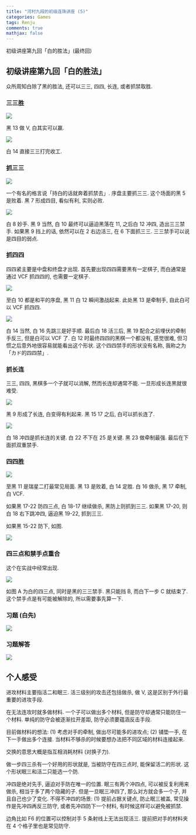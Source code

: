 ```yaml
---
title: "河村九段的初级连珠讲座 (5)"
categories: Games
tags: Renju
comments: true
mathjax: false
---
```


初级讲座第九回「白的胜法」(最终回)

<!-- more -->

## 初级讲座第九回「白的胜法」

众所周知白除了黑的胜法, 还可以三三, 四四, 长连, 或者抓禁取胜.

### 三三胜

![](https://shiina18.github.io/assets/posts/images/20201112233037963_8777.png)

黑 13 做 V, 白其实可以赢.

![](https://shiina18.github.io/assets/posts/images/20201112233148623_4132.png)

白 14 直接三三打完收工.

### 抓三三

![](https://shiina18.github.io/assets/posts/images/20201112233234319_2334.png)

一个有名的格言说「持白的话就奔着抓禁去」. 序盘主要抓三三. 这个场面的黑 5 是败着. 黑 7 形成四目, 看似有利, 实则必败.

![](https://shiina18.github.io/assets/posts/images/20201112233538082_17081.png)

白 8 妙手. 黑 9 当然, 白 10 最终可以逼迫黑落在 11, 之后白 12 冲四, 造出三三禁手. 如果黑 9 挡上的话, 依然可以在 2 右边活三, 在 6 下面抓三三. 三三禁手可以说是四目的弱点.

### 抓四四

四四紧主要是中盘和终盘才出现. 首先要出现四四需要黑有一定棋子, 而白通常是通过 VCF 抓四四的, 也需要一定棋子.

![](https://shiina18.github.io/assets/posts/images/20201112234124779_9153.png)

至白 10 都是和平的序盘, 黑 11 白 12 瞬间激战起来. 此处黑 13 是牵制手, 自此白可以 VCF 抓四四.

![](https://shiina18.github.io/assets/posts/images/20201112234417146_9424.png)

白 14 当然, 白 16 先跳三是好手顺. 最后白 18 活三后, 黑 19 配合之前埋伏的牵制手反三, 但是白可以 VCF 了. 白 12 时最终四四的黑棋一个都没有, 感觉很难, 但习惯之后意外地很容易就能看出这个形状. 这个四四禁手的形状没有名称, 我称之为「カド的四四禁」.

### 抓长连

三三, 四四, 黑棋多一个子就可以消解, 然而长连却通常不能. 一旦形成长连黑就很难受.

![](https://shiina18.github.io/assets/posts/images/20201112235130655_3096.png)

黑 9 形成了长连, 白变得有利起来. 黑 15 17 之后, 白可以抓长连了.

![](https://shiina18.github.io/assets/posts/images/20201112235347969_21010.png)

白 18 冲四是抓长连的关键. 白 22 不下在 25 是关键. 黑 23 做牵制最强. 最后在下面抓双重禁手.

### 四四胜

![](https://shiina18.github.io/assets/posts/images/20201112235815603_6946.png)

至黑 11 是瑞星二打最常见局面. 黑 13 是败着, 白 14 定胜. 白 16 做杀, 黑 17 牵制, 白 VCF. 

如果黑 17-22 防四三点, 白 18-17 继续做杀, 黑防上则抓到三三. 如果黑 17-20, 则白 18 右下跳冲四, 逼迫黑 19-22, 抓到三三. 

如果黑 15-22 防下, 如图.

![](https://shiina18.github.io/assets/posts/images/20201113092443731_19389.png)

### 四三点和禁手点重合

这个在实战中经常出现. 

![](https://shiina18.github.io/assets/posts/images/20201113000836505_938.png)

如图 A 为白的四三点, 同时是黑的三三禁手. 黑只能挡 B, 而白下一步 C 就结束了. 这个禁手点是有可能被解除的, 所以需要事先算一下.

### 习题 (白先)

![](https://shiina18.github.io/assets/posts/images/20201113001031988_217.png)

### 习题解答

![](https://shiina18.github.io/assets/posts/images/20201113001558926_7970.png)

## 个人感受

进攻材料主要指活二和眠三. 活三级别的攻击还包括做杀, 做 V, 这是区别于外行最重要的进攻手段.

在无法连攻时就多做材料. 一个子可以做出多个材料, 但是防守却通常只能防住一个材料. 单纯的防守会被逐渐拉开差距, 防守必须要蕴涵反击手段.

目前做材料的想法: (1) 考虑对手的牵制, 做出尽可能多的进攻点; (2) 铺垫一手, 在下一手做出多个连接. 当材料不够杀的时候要想办法把不同区域的材料连接起来.

交换的意思大概是指互相消耗材料 (对换子力).

做一步四三杀有一个好用的形状就是, 当被防守在四三点时, 能保留活二的形状. 这个形状眠三和活二只能选一个防.

冲四是绝对先手, 逼迫对手防在唯一的位置. 眠三有两个冲四点, 可以被反复利用来做杀, 相当于多了两个隐藏的子. 但是一旦眠三冲四了, 那么对方就会多一个子, 并且自己也少了变化. 不得不冲四的场景: (1) 提前占据关键点, 防止眠三被盖, 常见操作是先冲四再反三防守, 或者先冲四防下一个材料, 有时候这样可以避免被抓禁.

边角比如 F6 的位置可以控制对手 5 条射线上无法出现活三. 提前把对手的材料夹在 4 个格子里也是常见防守.